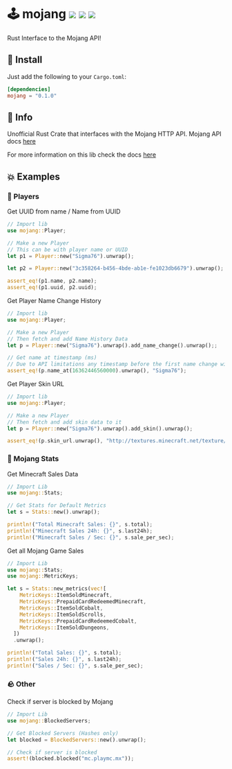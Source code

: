 # 🕹️ mojang <a href="https://github.com/Basicprogrammer10/Rust-Mojang/actions"><img src="https://img.shields.io/github/workflow/status/Basicprogrammer10/Rust-Mojang/Rust?label=Tests"></a> <img src="https://img.shields.io/tokei/lines/github/Basicprogrammer10/Rust-Mojang?label=Total%20Lines"></a> <a href="https://crates.io/crates/mojang"><img src="https://img.shields.io/crates/d/mojang?label=Downloads"></a>

Rust Interface to the Mojang API!

## 🚀 Install

Just add the following to your `Cargo.toml`:

```toml
[dependencies]
mojang = "0.1.0"
```

## 📄 Info

Unofficial Rust Crate that interfaces with the Mojang HTTP API. Mojang API docs [here](https://wiki.vg/Mojang_API)

For more information on this lib check the docs [here](https://crates.io/crates/mojang)

## 💥 Examples

### 🦦 Players

Get UUID from name / Name from UUID

```rust
// Import lib
use mojang::Player;

// Make a new Player
// This can be with player name or UUID
let p1 = Player::new("Sigma76").unwrap();

let p2 = Player::new("3c358264-b456-4bde-ab1e-fe1023db6679").unwrap();

assert_eq!(p1.name, p2.name);
assert_eq!(p1.uuid, p2.uuid);
```

Get Player Name Change History

```rust
// Import lib
use mojang::Player;

// Make a new Player
// Then fetch and add Name History Data
let p = Player::new("Sigma76").unwrap().add_name_change().unwrap();;

// Get name at timestamp (ms)
// Due to API limitations any timestamp before the first name change will count as the accounts original name
assert_eq!(p.name_at(16362446560000).unwrap(), "Sigma76");
```

Get Player Skin URL

```rust
// Import lib
use mojang::Player;

// Make a new Player
// Then fetch and add skin data to it
let p = Player::new("Sigma76").unwrap().add_skin().unwrap();

assert_eq!(p.skin_url.unwrap(), "http://textures.minecraft.net/texture/c05f5efaf313464bde6060fb48aab8e6d07202cae19c764daee52029663df8b4");
```

### 🔮 Mojang Stats

Get Minecraft Sales Data

```rust
// Import Lib
use mojang::Stats;

// Get Stats for Default Metrics
let s = Stats::new().unwrap();

println!("Total Minecraft Sales: {}", s.total);
println!("Minecraft Sales 24h: {}", s.last24h);
println!("Minecraft Sales / Sec: {}", s.sale_per_sec);
```

Get all Mojang Game Sales

```rust
// Import Lib
use mojang::Stats;
use mojang::MetricKeys;

let s = Stats::new_metrics(vec![
    MetricKeys::ItemSoldMinecraft,
    MetricKeys::PrepaidCardRedeemedMinecraft,
    MetricKeys::ItemSoldCobalt,
    MetricKeys::ItemSoldScrolls,
    MetricKeys::PrepaidCardRedeemedCobalt,
    MetricKeys::ItemSoldDungeons,
  ])
  .unwrap();

println!("Total Sales: {}", s.total);
println!("Sales 24h: {}", s.last24h);
println!("Sales / Sec: {}", s.sale_per_sec);
```

### 🪨 Other

Check if server is blocked by Mojang

```rust
// Import Lib
use mojang::BlockedServers;

// Get Blocked Servers (Hashes only)
let blocked = BlockedServers::new().unwrap();

// Check if server is blocked
assert!(blocked.blocked("mc.playmc.mx"));
```
